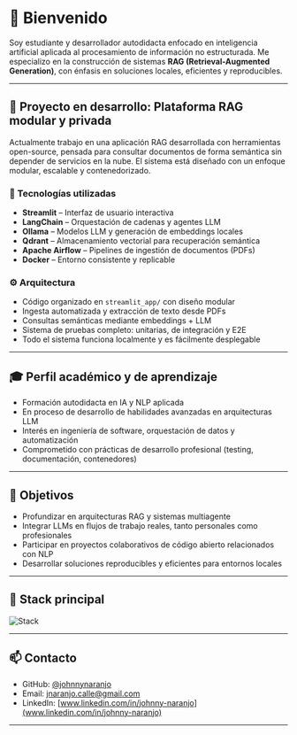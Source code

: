 # 👋 Bienvenido

Soy estudiante y desarrollador autodidacta enfocado en inteligencia artificial aplicada al procesamiento de información no estructurada. Me especializo en la construcción de sistemas **RAG (Retrieval-Augmented Generation)**, con énfasis en soluciones locales, eficientes y reproducibles.

---

## 🧠 Proyecto en desarrollo: Plataforma RAG modular y privada

Actualmente trabajo en una aplicación RAG desarrollada con herramientas open-source, pensada para consultar documentos de forma semántica sin depender de servicios en la nube. El sistema está diseñado con un enfoque modular, escalable y contenedorizado.

### 🔧 Tecnologías utilizadas

- **Streamlit** – Interfaz de usuario interactiva
- **LangChain** – Orquestación de cadenas y agentes LLM
- **Ollama** – Modelos LLM y generación de embeddings locales
- **Qdrant** – Almacenamiento vectorial para recuperación semántica
- **Apache Airflow** – Pipelines de ingestión de documentos (PDFs)
- **Docker** – Entorno consistente y replicable

### ⚙️ Arquitectura

- Código organizado en `streamlit_app/` con diseño modular
- Ingesta automatizada y extracción de texto desde PDFs
- Consultas semánticas mediante embeddings + LLM
- Sistema de pruebas completo: unitarias, de integración y E2E
- Todo el sistema funciona localmente y es fácilmente desplegable

---

## 🎓 Perfil académico y de aprendizaje

- Formación autodidacta en IA y NLP aplicada
- En proceso de desarrollo de habilidades avanzadas en arquitecturas LLM
- Interés en ingeniería de software, orquestación de datos y automatización
- Comprometido con prácticas de desarrollo profesional (testing, documentación, contenedores)

---

## 🎯 Objetivos

- Profundizar en arquitecturas RAG y sistemas multiagente
- Integrar LLMs en flujos de trabajo reales, tanto personales como profesionales
- Participar en proyectos colaborativos de código abierto relacionados con NLP
- Desarrollar soluciones reproducibles y eficientes para entornos locales

---

## 🧰 Stack principal

![Stack](https://skillicons.dev/icons?i=python,docker,streamlit,git,linux,fastapi)

---

## 📫 Contacto

- GitHub: [@johnnynaranjo](https://github.com/johnnynaranjo)
- Email: jnaranjo.calle@gmail.com
- LinkedIn: [www.linkedin.com/in/johnny-naranjo](www.linkedin.com/in/johnny-naranjo)

---
